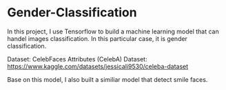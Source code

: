 # Gender-Classification

In this project, I use Tensorflow to build a machine learning model that can handel images classification. In this particular case, it is gender classification.

Dataset: CelebFaces Attributes (CelebA) Dataset: 
https://www.kaggle.com/datasets/jessicali9530/celeba-dataset

Base on this model, I also built a similiar model that detect smile faces. 

